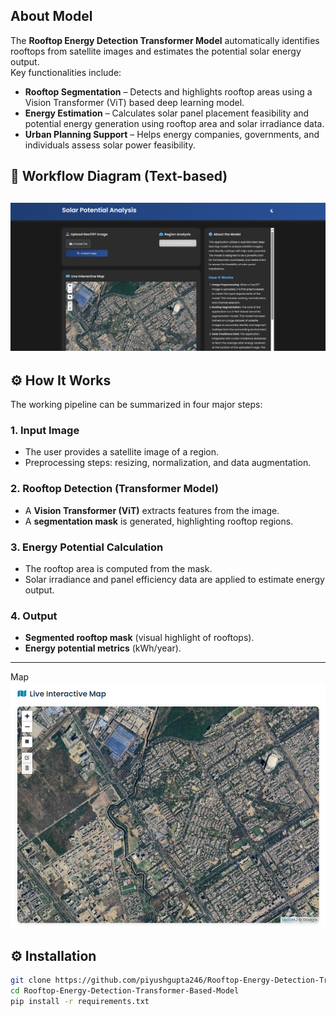## About Model
The **Rooftop Energy Detection Transformer Model** automatically identifies rooftops from satellite images and estimates the potential solar energy output.  
Key functionalities include:  
- **Rooftop Segmentation** – Detects and highlights rooftop areas using a Vision Transformer (ViT) based deep learning model.  
- **Energy Estimation** – Calculates solar panel placement feasibility and potential energy generation using rooftop area and solar irradiance data.  
- **Urban Planning Support** – Helps energy companies, governments, and individuals assess solar power feasibility.


## 📜 Workflow Diagram (Text-based)

![Home](https://github.com/piyushgupta246/Rooftop-Energy-Detection-Transformer-Based-Model/blob/main/Segmentation%20Result/1.Home.png)
---

## ⚙️ How It Works
The working pipeline can be summarized in four major steps:  

### **1. Input Image**  
- The user provides a satellite image of a region.  
- Preprocessing steps: resizing, normalization, and data augmentation.

### **2. Rooftop Detection (Transformer Model)**  
- A **Vision Transformer (ViT)** extracts features from the image.  
- A **segmentation mask** is generated, highlighting rooftop regions.

### **3. Energy Potential Calculation**  
- The rooftop area is computed from the mask.  
- Solar irradiance and panel efficiency data are applied to estimate energy output.

### **4. Output**  
- **Segmented rooftop mask** (visual highlight of rooftops).  
- **Energy potential metrics** (kWh/year).

---


Map
![Home](https://github.com/piyushgupta246/Rooftop-Energy-Detection-Transformer-Based-Model/blob/main/Segmentation%20Result/2.Map.png)


## ⚙️ Installation
```bash
git clone https://github.com/piyushgupta246/Rooftop-Energy-Detection-Transformer-Based-Model.git
cd Rooftop-Energy-Detection-Transformer-Based-Model
pip install -r requirements.txt

```
